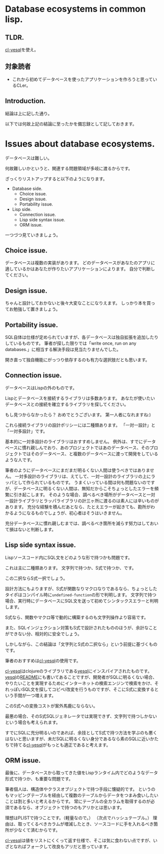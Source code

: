 # Database ecosystems in common lisp.
## TLDR.
[cl-yesql]を使え。

[cl-yesql]:https://github.com/ruricolist/cl-yesql
## 対象読者
* これから初めてデータベースを使ったアプリケーションを作ろうと思っているCLer。

## Introduction.
結論は上に記した通り。

以下では何故上記の結論に至ったかを備忘録として記しておきます。

# Issues about database ecosystems.
データベースは難しい。

何故難しいかというと、関連する問題領域が多岐に渡るからです。

ざっくりリストアップすると以下のようになります。

- Database side.
	- Choice issue.
	- Design issue.
	- Portability issue.
- Lisp side.
	- Connection issue.
	- Lisp side syntax issue.
	- ORM issue.

一つづつ見ていきましょう。

## Choice issue.
データベースは複数の実装があります。
どのデータベースがあなたのアプリに適しているかはあなたが作りたいアプリケーションによります。
自分で判断してください。

## Design issue.
ちゃんと設計しておかないと後々大変なことになりえます。
しっかり本を買ってお勉強して置きましょう。

## Portability issue.
SQL自体は仕様が定められていますが、各データベースは独自拡張を追加したりしているものです。
筆者が探した限りでは「write once, run on any databases.」に相当する解決手段は見当たりませんでした。

開き直って独自機能にがっつり依存するのも有力な選択肢だとも思います。

## Connection issue.
データベースはLispの外のものです。

Lispとデータベースを接続するライブラリは多数あります。
あなたが使いたいデータベースとの接続を確立するライブラリを探してください。

もし見つからなかったら？
おめでとうございます。
第一人者になれますね:)

これら接続ライブラリの設計ポリシーには二種類あります。
「一対一設計」と「一対多設計」です。

基本的に一対多設計のライブラリはおすすめしません。
例外は、すでにデータベースに慣れ親しんでおり、あのプロジェクトではあのデータベース、そのプロジェクトではそのデータベース、と複数のデータベースに渡って開発をしているような人です。

筆者のようにデータベースにまだまだ明るくない人間は使うべきではありません。
一対多設計のライブラリは、えてして、一対一設計のライブラリの上にラッパとして作られているものです。
うまくいっている間は何も問題ないのですが、データベースに明るくない人間は、無知だからこそちょっとしたエラーを頻繁に引き起こします。
そのような場合、調べるべき場所がデータベースと一対一設計ライブラリとラッパライブラリの計三ヶ所に渡るのは素人には辛いものがあります。
充分な経験を積んだあとなら、たとえエラーが起きても、勘所がわかるようになるものでしょうが、初心者はそうはいきません。

充分データベースに慣れ親しむまでは、調べるべき箇所を減らす努力はしておいて損はないと判断します。

## Lisp side syntax issue.
Lispソースコード内にSQL文をどのような形で持つかも問題です。

これは主に二種類あります。
文字列で持つか、S式で持つか、です。

この二択ならS式一択でしょう。

設計方法にもよりますが、S式が関数なりマクロなりであるなら、ちょっとしたタイポはコンパイル時に`undefined-function`の形で判明します。
文字列で持つ場合、実行時にデータベースにSQL文を送って初めてシンタックスエラーと判明します。

S式なら、関数やマクロ等で動的に構築するのも文字列操作より容易です。

また、SQLインジェクション対策もS式で設計されたもののほうが、余計なことができない分、相対的に安全でしょう。

しかしながら、この結論は「文字列とS式の二択なら」という前提に基づくものです。

筆者のおすすめは[cl-yesql]の使用です。

[cl-yesql]はclojureのライブラリである[yesql]にインスパイアされたものです。
[yesql]の[README](https://github.com/krisajenkins/yesql#Rationale)にも書いてあることですが、開発者がSQLに明るくない場合、やりたいことを実現するためにインターネットの検索エンジンで検索をかけ、それっぽいSQL文を探してコピペ/改変を行うものですが、そこにS式に変換するという手間が一つ増えます。

このS式への変換コストが案外馬鹿にならない。

最悪の場合、そのS式SQLジェネレータでは実現できず、文字列で持つしかないという場合も考えられます。

すでにSQLに充分明るいのであれば、余技としてS式で持つ方法を学ぶのも悪くはないと思いますが、未だSQLに明るくない身分であるなら素のSQLに近いかたちで持てる[cl-yesql]がもっとも適正であると考えます。

[yesql]:https://github.com/krisajenkins/yesql

## ORM issue.
最後に、データベースから取ってきた値をLispランタイム内でどのようなデータ形式で持つか、も重要な問題です。

筆者個人は、構造体やクラスオブジェクトで持つ手段に懐疑的です。
というのもマッピングテーブルを経由して複数のテーブルからデータをつまみ食いしたいことは割と多いと考えるからです。
常にテーブルの全カラムを取得するのが必須であるなら、オブジェクトで持つのもアリかとは思います。

理想はPLISTで持つことです。（軽量なので。）
（次点でハッシュテーブル。）
理由は、取ってくるべきカラムが増減したとき、ソースコードに手を入れるべき箇所が少なくて済むからです。

[cl-yesql]は値をリストにくくって返す仕様で、そこは気に食わない点ですが、いざとなればフォークして改良もアリだと思っています。
